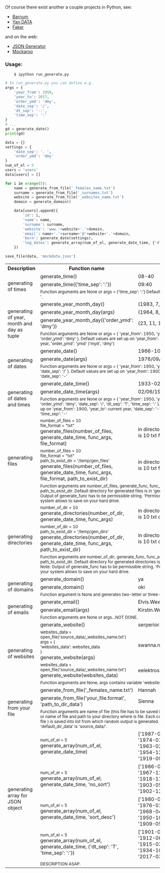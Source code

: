
Of course there exist another a couple projects in Python, see:
- [Barnum](https://github.com/chris1610/barnum-proj)
- [Yan DATA](http://www.yandataellan.com/)
- [Faker](https://github.com/joke2k/faker)

and on the web:
- [JSON Generator](http://beta.json-generator.com/)
- [Mockaroo](https://www.mockaroo.com/)



### Usage:
```
    $ ipython run_generate.py
```
```Python
# In run_generate.py you can define e.g.
args = {
    'year_from': 1950,
    'year_to': 2017,
    'order_ymd': 'dmy',
    'date_sep': '/',
    'dt_sep': '--',
    'time_sep': ':'
}
# ...
gd = generate_date()
print(gd)
```
```Python
data = {}
settings = {
    'date_sep': '. ',
    'order_ymd': 'dmy'
}
num_of_el = 5
users = 'users'
data[users] = []

for i in xrange(5):
    name = generate_from_file('_females_name.txt')
    surname = generate_from_file('_surnames.txt')
    website = generate_from_file('_websites_name.txt')
    domain = generate_domain()

    data[users].append({
        'id': i,
        'name': name,
        'surname': surname,
        'website': 'www.'+website+'.'+domain,
        'email': name+'.'+surname+'@'+website+'.'+domain,
        'born': generate_date(settings),
        'log_dates': generate_array(num_of_el, generate_date_time, {'dt_sep': 'T', 'time_sep': ':'}, 'no_sort')
    })

save_file(data, 'mockdata.json')
```

<center>
    <table>
        <tr>
            <th>Description</th>
            <th>Function name</th>
            <th>Output</th>
        </tr>
        <tr>
            <td rowspan="3">generating of times</td>
            <td>generate_time()</td>
            <td>08-40</td>
        </tr>
        <tr>
            <td>generate_time({'time_sep': ':'})</td>
            <td>09:40</td>
        </tr>
        <tr>
            <td colspan="2"><sub>Function arguments are None or args = {'time_sep': ':'}
                Default value of 'time_sep' is '-'.</sub>
            </td>
        </tr>
        <tr></tr><tr></tr>
        <tr>
            <td rowspan="4">generating of year, month and day as tuple</td>
            <td>generate_year_month_day()</td>
            <td>(1983, 7, 4)</td>
        </tr>
        <tr>
            <td>generate_year_month_day(args)</td>
            <td>(1964, 8, 9)</td>
        </tr>
        <tr>
            <td>generate_year_month_day({'order_ymd': 'dmy'})</td>
            <td>(23, 11, 1932)</td>
        </tr>
        <tr>
            <td colspan="2"><sub>Function arguments are None or args = {
                    'year_from': 1950,
                    'year_to': 2017,
                    'order_ymd': 'dmy'
                    }. Default values are set up on
                    'year_from': 1900,
                    'year_to': current year,
                    'order_ymd': 'ymd' ('myd', 'dmy')
                </sub>
            </td>
        </tr>
        <tr>
            <td rowspan="3">generating of dates</td>
            <td>generate_date()</td>
            <td>1966-10-17</td>
        </tr>
        <tr>
            <td>generate_date(args)</td>
            <td>1976/09/23</td>
        </tr>
        <tr>
            <td colspan="2"><sub>Function arguments are None or args = {
                'year_from': 1950,
                'year_to': 2017,
                'date_sep': '/'
                }. Default values are set up on
                'year_from': 1900,
                'year_to': current year,
                'date_sep': '-'</sub>
            </td>
        </tr>
        <tr>
            <td rowspan="3">generating of dates and times</td>
            <td>generate_date_time()</td>
            <td>1933-02-19--17-31</td>
        </tr>
        <tr>
            <td>generate_date_time(args)</td>
            <td>02/06/1993T22:08</td>
        </tr>
        <tr>
            <td colspan="2"><sub>Function arguments are None or args = {
                'year_from': 1950,
                'year_to': 2017,
                'order_ymd': 'dmy',
                'date_sep': '/',
                'dt_sep': 'T',
                'time_sep': ':'
                }. Default values are set up on
                'year_from': 1900,
                'year_to': current year,
                'date_sep': '-',
                'dt_sep': '--',
                'time_sep': '-'
                </sub>
        </tr>
        <tr>
            <td rowspan="3">generating files</td>
            <td><sub>number_of_files = 10</br>
                file_format = "txt"</br></sub>
                generate_files(number_of_files, generate_date_time, func_args, file_format)</td>
            <td>in directory 'generated_data'</br> is 10 txt files</td>
        </tr>
        <tr>
            <td><sub>number_of_files = 10</br>
                file_format = "txt"</br>
                path_to_exist_dir = '/temp/gen_files'</br></sub>
                generate_files(number_of_files, generate_date_time, func_args, file_format, path_to_exist_dir)</td>
            <td>in directory '/temp/gen_files'</br> is 10 txt files</td>
        </tr>
        <tr>
            <td colspan="2"><sub>Function arguments are number_of_files, generate_func, func_args
            file_format and path_to_exist_dir. Default directory for generated files is in 'generated_data'.
            Note: Output of generate_func has to be permissible string. 'Permissible' means
            what your system allows to save on your hard drive.</sub>
        </tr>
        <tr>
            <td rowspan="3">generating directories</td>
            <td><sub>number_of_dir = 10</br></sub>
                generate_directories(number_of_dir, generate_date_time, func_args)</td>
            <td>in directory 'generated_data'</br> is 10 txt directories</td>
        </tr>
        <tr>
            <td><sub>number_of_dir = 10</br>
                path_to_exist_dir = '/temp/gen_dirs'</br></sub>
                generate_directories(number_of_dir, generate_date_time, func_args, path_to_exist_dir)</td>
            <td>in directory '/temp/gen_dirs'</br> is 10 txt directories</td>
        </tr>
        <tr>
            <td colspan="2"><sub>Function arguments are number_of_dir, generate_func, func_args
            and path_to_exist_dir. Default directory for generated directories is in 'generated_data'.
            Note: Output of generate_func has to be permissible string. 'Permissible' means
            what your system allows to save on your hard drive.</sub>
        </tr>
        <tr>
            <td rowspan="3">generating of domains</td>
            <td>generate_domain()</td>
            <td>ya</td>
        </tr>
        <tr>
            <td>generate_domain()</td>
            <td>oki</td>
        </tr>
        <tr>
            <td colspan="2"><sub>Function argument is None and generates two-letter or
            three-letter server domain.</sub>
        </tr>
        <tr>
            <td rowspan="3">generating of emails</td>
            <td>generate_email()</td>
            <td>Elvis.Wexcombe@escavalie.cj</td>
        </tr>
        <tr>
            <td>generate_email(args)</td>
            <td>Kirstin.Westbrook@lilligant.shi</td>
        </tr>
        <tr>
            <td colspan="2"><sub>Function arguments are None or args...NOT DONE.</sub>
        </tr>
            <td rowspan="4">generating of websites</td>
            <td>generate_website()</td>
            <td>serperior.pu</td>
        </tr>
        <tr>
            <td><sub>websites_data = open_file('source_data/_websites_name.txt')</br>
            args = {</br>
                'websites_data': websites_data</br>
            }</sub></br>
            generate_website(args)
            </td>
            <td>swanna.nq</td>
        </tr>
        <tr>
            <td><sub>websites_data = open_file('source_data/_websites_name.txt')</sub></br>
            generate_website(websites_data)
            </td>
            <td>eelektros.gh</td>
        </tr>
        <tr>
            <td colspan="2"><sub>Function arguments are None, args contains variable
            'websites_data' or list of strings.</sub>
            </td>
        </tr>
        <tr>
            <td rowspan="3">generating from your file</td>
            <td>generate_from_file('_females_name.txt')</td>
            <td>Hannah</td>
        </tr>
        <tr>
            <td>generate_from_file('your_file.format', 'path_to_dir_data')</td>
            <td>Sienna</td>
        </tr>
        <tr>
            <td colspan="2"><sub>Function arguments are name of file (this file has to be saved
            in source_data directory) or name of file and path to your directory where is file.
            Each content of row (in input file ) is saved into list from which random output is
            generated. Default value of 'default_dir_data' is 'source_data/'.</sub>
            </td>
        </tr>
        <tr>
            <td rowspan="5">generating array for JSON object</td>
            <td><sub>num_of_el = 5</sub></br>
                generate_array(num_of_el, generate_date_time)</td>
            <td>['1987-02-09--22-35', '1974-01-22--16-52', '1963-02-05--14-53',
            '1954-12-02--15-13', '1919-09-15--03-34']</td>
        </tr>
        <tr>
            <td><sub>num_of_el = 5</sub></br>
                generate_array(num_of_el, generate_date_time, 'no_sort')</td>
            <td>['1986-08-27T15:13', '1967-11-14T18:25', '1918-11-12T16:16',
                '1903-05-24T20:52', '1902-12-08T22:11']</td>
        </tr>
        <tr>
            <td><sub>num_of_el = 5</sub></br>
                generate_array(num_of_el, generate_date_time, 'sort_desc')</td>
            <td>['1980-06-23--11-49', '1976-01-24--19-33', '1968-04-13--16-38',
                '1950-10-16--08-07', '1909-05-20--14-44']</td>
        </tr>
        <tr>
            <td><sub>num_of_el = 5</sub></br>
                generate_array(num_of_el, generate_date_time, {'dt_sep': 'T', 'time_sep': ':'})</td>
            <td>['1901-01-26T20:00', '1912-06-10T04:18', '1915-03-31T21:45',
                '1934-10-22T21:30', '2017-03-02T20:09']</td>
        </tr>
        <tr>
            <td colspan="2"><sub>DESCRIPTION ASAP.</sub>
            </td>
        </tr>
    </table>
</center>

